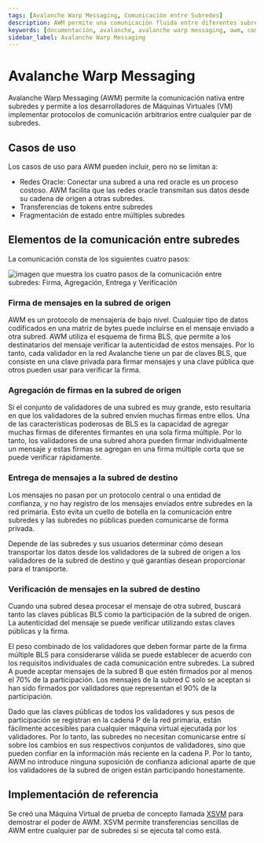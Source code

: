```yaml
---
tags: [Avalanche Warp Messaging, Comunicación entre Subredes]
description: AWM permite una comunicación fluida entre diferentes subredes en Avalanche, lo que permite a los desarrolladores establecer protocolos de comunicación personalizados.
keywords: [documentación, avalanche, avalanche warp messaging, awm, comunicación entre subredes, cross-chain]
sidebar_label: Avalanche Warp Messaging
---
```


# Avalanche Warp Messaging

Avalanche Warp Messaging (AWM) permite la comunicación nativa entre subredes y permite a los desarrolladores de Máquinas Virtuales (VM) implementar protocolos de comunicación arbitrarios entre cualquier par de subredes.

## Casos de uso

Los casos de uso para AWM pueden incluir, pero no se limitan a:

- Redes Oracle: Conectar una subred a una red oracle es un proceso costoso. AWM facilita que las redes oracle transmitan sus datos desde su cadena de origen a otras subredes.
- Transferencias de tokens entre subredes
- Fragmentación de estado entre múltiples subredes

## Elementos de la comunicación entre subredes

La comunicación consta de los siguientes cuatro pasos:

![imagen que muestra los cuatro pasos de la comunicación entre subredes: Firma, Agregación, Entrega y Verificación](/img/cross-subnet-communication.png)

### Firma de mensajes en la subred de origen

AWM es un protocolo de mensajería de bajo nivel. Cualquier tipo de datos codificados en una matriz de bytes puede incluirse en el mensaje enviado a otra subred. AWM utiliza el esquema de firma BLS, que permite a los destinatarios del mensaje verificar la autenticidad de estos mensajes. Por lo tanto, cada validador en la red Avalanche tiene un par de claves BLS, que consiste en una clave privada para firmar mensajes y una clave pública que otros pueden usar para verificar la firma.

### Agregación de firmas en la subred de origen

Si el conjunto de validadores de una subred es muy grande, esto resultaría en que los validadores de la subred envíen muchas firmas entre ellos. Una de las características poderosas de BLS es la capacidad de agregar muchas firmas de diferentes firmantes en una sola firma múltiple. Por lo tanto, los validadores de una subred ahora pueden firmar individualmente un mensaje y estas firmas se agregan en una firma múltiple corta que se puede verificar rápidamente.

### Entrega de mensajes a la subred de destino

Los mensajes no pasan por un protocolo central o una entidad de confianza, y no hay registro de los mensajes enviados entre subredes en la red primaria. Esto evita un cuello de botella en la comunicación entre subredes y las subredes no públicas pueden comunicarse de forma privada.

Depende de las subredes y sus usuarios determinar cómo desean transportar los datos desde los validadores de la subred de origen a los validadores de la subred de destino y qué garantías desean proporcionar para el transporte.

### Verificación de mensajes en la subred de destino

Cuando una subred desea procesar el mensaje de otra subred, buscará tanto las claves públicas BLS como la participación de la subred de origen. La autenticidad del mensaje se puede verificar utilizando estas claves públicas y la firma.

El peso combinado de los validadores que deben formar parte de la firma múltiple BLS para considerarse válida se puede establecer de acuerdo con los requisitos individuales de cada comunicación entre subredes. La subred A puede aceptar mensajes de la subred B que estén firmados por al menos el 70% de la participación. Los mensajes de la subred C solo se aceptan si han sido firmados por validadores que representan el 90% de la participación.

Dado que las claves públicas de todos los validadores y sus pesos de participación se registran en la cadena P de la red primaria, están fácilmente accesibles para cualquier máquina virtual ejecutada por los validadores. Por lo tanto, las subredes no necesitan comunicarse entre sí sobre los cambios en sus respectivos conjuntos de validadores, sino que pueden confiar en la información más reciente en la cadena P. Por lo tanto, AWM no introduce ninguna suposición de confianza adicional aparte de que los validadores de la subred de origen están participando honestamente.

## Implementación de referencia

Se creó una Máquina Virtual de prueba de concepto llamada [XSVM](https://github.com/ava-labs/xsvm) para demostrar el poder de AWM. XSVM permite transferencias sencillas de AWM entre cualquier par de subredes si se ejecuta tal como está.